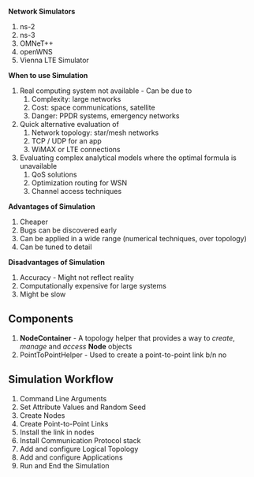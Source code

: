 **Network Simulators**
1. ns-2
2. ns-3
3. OMNeT++
4. openWNS
5. Vienna LTE Simulator

**When to use Simulation**
1. Real computing system not available - Can be due to
	1. Complexity: large networks
	2. Cost: space communications, satellite
	3. Danger: PPDR systems, emergency networks
2. Quick alternative evaluation of
	1. Network topology: star/mesh networks
	2. TCP / UDP for an app
	3. WiMAX or LTE connections
3. Evaluating complex analytical models where the optimal formula is unavailable
	1. QoS solutions
	2. Optimization routing for WSN
	3. Channel access techniques 

**Advantages of Simulation**
1. Cheaper
2. Bugs can be discovered early
3. Can be applied in a wide range (numerical techniques, over topology)
4. Can be tuned to detail

**Disadvantages of Simulation**
1. Accuracy - Might not reflect reality
2. Computationally expensive for large systems
3. Might be slow

## Components
1. **NodeContainer** - A topology helper that provides a way to *create*, *manage* and *access* **Node** objects
2. PointToPointHelper - Used to create a point-to-point link b/n no
## Simulation Workflow
1. Command Line Arguments
2. Set Attribute Values and Random Seed
3. Create Nodes
4. Create Point-to-Point Links
5. Install the link in nodes
6. Install Communication Protocol stack
7. Add and configure Logical Topology
8. Add and configure Applications
9. Run and End the Simulation